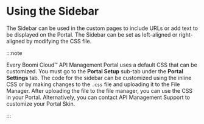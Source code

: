 ﻿---
sidebar_position: 6
---

# Using the Sidebar

<head>
  <meta name="guidename" content="API Management"/>
  <meta name="context" content="GUID-c21e68b8-be29-412b-9526-4dca47d6006d"/>
</head>

The Sidebar can be used in the custom pages to include URLs or add text to be displayed on the Portal. The Sidebar can be set as left-aligned or right-aligned by modifying the CSS file.

:::note

Every Boomi Cloud™ API Management Portal uses a default CSS that can be customized. You must go to the **Portal Setup** sub-tab under the **Portal Settings** tab. The code for the sidebar can be customized using the inline CSS or by making changes to the `.css` file and uploading it to the File Manager. After uploading the file to the file manager, you can use the CSS in your Portal. Alternatively, you can contact API Management Support to customize your Portal Skin. 

:::
